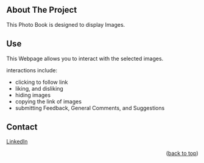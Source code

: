 <!-- ABOUT THE PROJECT -->
## About The Project

This Photo Book is designed to display Images. 

## Use

This Webpage allows you to interact with the selected images.

interactions include:

- clicking to follow link
- liking, and disliking
- hiding images
- copying the link of images
- submitting Feedback, General Comments, and Suggestions



## Contact
[LinkedIn](www.linkedin.com/in/jamir-ong-4823912b4)
<p align="right">(<a href="#readme-top">back to top</a>)</p>
